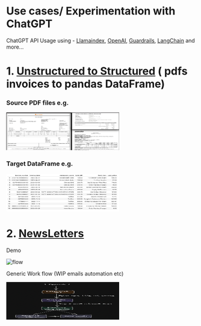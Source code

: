 # Use cases/ Experimentation with ChatGPT
ChatGPT API Usage using - [Llamaindex](https://gpt-index.readthedocs.io/en/latest/index.html), [OpenAI](https://openai.com), [Guardrails](https://shreyar.github.io/guardrails/), [LangChain](https://python.langchain.com/en/latest/index.html) and more...

#
# 1. [Unstructured to Structured](./unstructuredToStructured/) ( pdfs invoices to pandas DataFrame)
### Source PDF files e.g.
<img src="./unstructuredToStructured/images/pdf.png" alt="source pdf" width="300" height="100"/>

### Target DataFrame e.g.
<img src="./unstructuredToStructured/images/table.png" alt="targetdf" width="300" height="100"/>

#
# 2. [NewsLetters](./newsLetter/)

Demo

<img src="./newsLetter/images/newsletter_gif1.gif" alt="flow" width="300" height="200"/>


Generic Work flow (WIP emails automation etc)

<img src="./newsLetter/images/flow.png" alt="flow" width="300" height="100"/>

